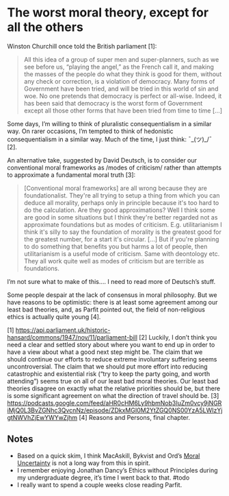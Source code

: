 # The worst moral theory, except for all the others
Winston Churchill once told the British parliament [1]:

> All this idea of a group of super men and super-planners, such as we see before us, “playing the angel,” as the French call it, and making the masses of the people do what they think is good for them, without any check or correction, is a violation of democracy. Many forms of Government have been tried, and will be tried in this world of sin and woe. No one pretends that democracy is perfect or all-wise. Indeed, it has been said that democracy is the worst form of Government except all those other forms that have been tried from time to time […]

Some days, I’m willing to think of pluralistic consequentialism in a similar way. On rarer occasions, I’m tempted to think of hedonistic consequentialism in a similar way. Much of the time, I just think: ¯\_(ツ)_/¯ [2]. 

An alternative take, suggested by David Deutsch, is to consider our conventional moral frameworks as /modes of criticism/ rather than attempts to approximate a fundamental moral truth [3]:

> [Conventional moral frameworks] are all wrong because they are foundationalist. They're all trying to setup a thing from which you can deduce all morality, perhaps only in principle because it's too hard to do the calculation. Are they good approximations? Well I think some are good in some situations but I think they're better regarded not as approximate foundations but as modes of criticism. E.g. utilitarianism I think it's silly to say the foundation of morality is the greatest good for the greatest number, for a start it's circular. [...] But if you're planning to do something that benefits you but harms a lot of people, then utilitarianism is a useful mode of criticism. Same with deontology etc. They all work quite well as modes of criticism but are terrible as foundations.

I’m not sure what to make of this…. I need to read more of Deutsch’s stuff. 

Some people despair at the lack of consensus in moral philosophy. But we have reasons to be optimistic: there is at least some agreement among our least bad theories, and, as Parfit pointed out, the field of non-religious ethics is actually quite young [4]. 

[1] https://api.parliament.uk/historic-hansard/commons/1947/nov/11/parliament-bill
[2] Luckily, I don’t think you need a clear and settled story about where you want to end up in order to have a view about what a good next step might be. The claim that we should continue our efforts to reduce extreme involuntary suffering seems uncontroversial. The claim that we should put more effort into reducing catastrophic and existential risk (“try to keep the party going, and worth attending”) seems true on all of our least bad moral theories. Our least bad theories disagree on exactly what the relative priorities should be, but there is some significant agreement on what the direction of travel should be.
[3] https://podcasts.google.com/feed/aHR0cHM6Ly9hbmNob3IuZm0vcy9jNGRiMjQ0L3BvZGNhc3QvcnNz/episode/ZDkxMGI0M2YtZGQ0NS00YzA5LWIzYjgtNWVhZjEwYWYwZjhm
[4] Reasons and Persons, final chapter.


## Notes
* Based on a quick skim, I think MacAskill, Bykvist and Ord’s [Moral Uncertainty](https://www.moraluncertainty.com/) is not a long way from this in spirit.
* I remember enjoying Jonathan Dancy’s Ethics without Principles during my undergraduate degree, it’s time I went back to that. #todo 
* I really want to spend a couple weeks close reading Parfit.


<!-- #web/fragments -->

<!-- {BearID:the-worst-moral-theory,-except-for-all-the-others.md} -->
